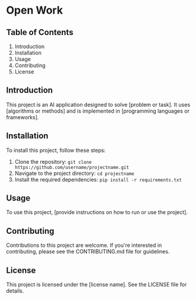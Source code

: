 # Open Work

## Table of Contents
1. Introduction
2. Installation
3. Usage
4. Contributing
5. License

## Introduction
This project is an AI application designed to solve [problem or task]. It uses [algorithms or methods] and is implemented in [programming languages or frameworks].

## Installation
To install this project, follow these steps:

1. Clone the repository: `git clone https://github.com/username/projectname.git`
2. Navigate to the project directory: `cd projectname`
3. Install the required dependencies: `pip install -r requirements.txt`

## Usage
To use this project, [provide instructions on how to run or use the project].

## Contributing
Contributions to this project are welcome. If you're interested in contributing, please see the CONTRIBUTING.md file for guidelines.

## License
This project is licensed under the [license name]. See the LICENSE file for details.
